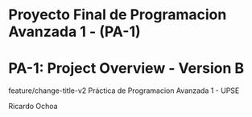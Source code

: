 # Proyecto Final de Programacion Avanzada 1 - (PA-1)

# PA-1: Project Overview - Version B
feature/change-title-v2
Práctica de Programacion Avanzada 1 - UPSE


Ricardo Ochoa